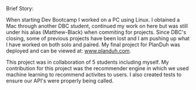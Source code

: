 Brief Story:

When starting Dev Bootcamp I worked on a PC using Linux. I obtained a Mac through another DBC student, continued my work on here but was still under his alias (Matthew-Black) when commiting for projects. Since DBC's closing, some of previous projects have been lost and I am pushing up what I have worked on both solo and paired. My final project for PlanDuh was deployed and can be viewed at: www.planduh.com.

This project was in collaboration of 5 students including myself. My contribution for this project was the recommender engine in which we used machine learning to recommend activites to users. I also created tests to ensure our API's were properly being called. 

